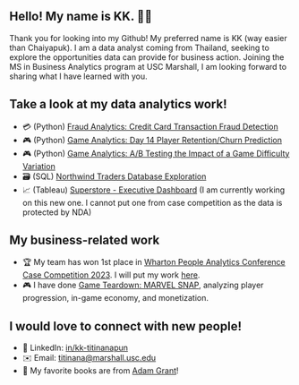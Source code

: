 ## Hello! My name is KK. 👋🏼

Thank you for looking into my Github! My preferred name is KK (way easier than Chaiyapuk). I am a data analyst coming from Thailand, seeking to explore the opportunities data can provide for business action. Joining the MS in Business Analytics program at USC Marshall, I am looking forward to sharing what I have learned with you.

## Take a look at my data analytics work!

- 💳 (Python) [Fraud Analytics: Credit Card Transaction Fraud Detection](https://github.com/kk-chaiyapuk/Fraud_Detection_Credit_Card_Transaction)
- 🎮 (Python) [Game Analytics: Day 14 Player Retention/Churn Prediction](https://github.com/kk-chaiyapuk/Game_Analytics_D14_Retention_Prediction)
- 🎮 (Python) [Game Analytics: A/B Testing the Impact of a Game Difficulty Variation](https://github.com/kk-chaiyapuk/Game_Analytics_AB_Test_Difficulty_Effect)
- 🗃️ (SQL) [Northwind Traders Database Exploration](https://github.com/kk-chaiyapuk/SQL-Northwind_Traders_Database)
- 📈 (Tableau) [Superstore - Executive Dashboard](https://public.tableau.com/app/profile/chaiyapuk.kk.titinanapun/viz/Superstore-ExecutiveDashboard_17047628662920/Overview-Profit) (I am currently working on this new one. I cannot put one from case competition as the data is protected by NDA)

## My business-related work
- 🏆 My team has won 1st place in [Wharton People Analytics Conference Case Competition 2023](https://www.youtube.com/watch?v=knH6NrAmbPM). I will put my work [here](https://github.com/kk-chaiyapuk/Wharton_People_Analytics_Case_Competition_2023).
- 🎮 I have done [Game Teardown: MARVEL SNAP](https://www.linkedin.com/in/kk-titinanapun/details/projects/1635546520031/single-media-viewer), analyzing player progression, in-game economy, and monetization. 

## I would love to connect with new people!

- 👔 LinkedIn: [in/kk-titinanapun](https://www.linkedin.com/in/kk-titinanapun)
- ✉️ Email: titinana@marshall.usc.edu
- 📖 My favorite books are from [Adam Grant](https://adamgrant.net/book/think-again/)!
